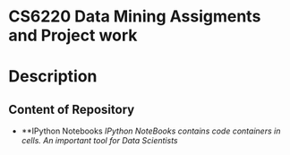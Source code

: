 # CS6220 Data Mining Assigments and Project work 

# Description
## Content of Repository 

* **IPython Notebooks
_IPython NoteBooks contains code containers in cells. An important tool for Data Scientists_
